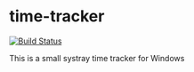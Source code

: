 # time-tracker
[![Build Status](https://travis-ci.com/tscz/time-tracker.svg?branch=master)](https://travis-ci.com/tscz/time-tracker)

This is a small systray time tracker for Windows
